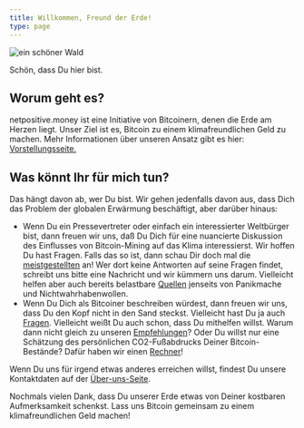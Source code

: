 ```yaml
---
title: Willkommen, Freund der Erde!
type: page
---
```


![ein schöner Wald](images/forest-931706_640.jpg)

Schön, dass Du hier bist.

## Worum geht es?

netpositive.money ist eine Initiative von Bitcoinern, denen die Erde am Herzen liegt. Unser Ziel ist es, Bitcoin zu einem klimafreundlichen Geld zu machen. Mehr Informationen über unseren Ansatz gibt es hier: [Vorstellungsseite.](de/about)

## Was könnt Ihr für mich tun?

Das hängt davon ab, wer Du bist. Wir gehen jedenfalls davon aus, dass Dich das Problem der globalen Erwärmung beschäftigt, aber darüber hinaus:

* Wenn Du ein Pressevertreter oder einfach ein interessierter Weltbürger bist, dann freuen wir uns, daß Du Dich für eine nuancierte Diskussion des Einflusses von Bitcoin-Mining auf das Klima interessierst. Wir hoffen Du hast Fragen. Falls das so ist, dann schau Dir doch mal die [meistgestellten](de/faq) an! Wer dort keine Antworten auf seine Fragen findet, schreibt uns bitte eine Nachricht und wir kümmern uns darum. Vielleicht helfen aber auch bereits belastbare [Quellen](de/sources) jenseits von Panikmache und Nichtwahrhabenwollen.
* Wenn Du Dich als Bitcoiner beschreiben würdest, dann freuen wir uns, dass Du den Kopf nicht in den Sand steckst. Vielleicht hast Du ja auch [Fragen](de/faq). Vielleicht weißt Du auch schon, dass Du mithelfen willst. Warum dann nicht gleich zu unseren [Empfehlungen](de/partners)? Oder Du willst nur eine Schätzung des persönlichen CO2-Fußabdrucks Deiner Bitcoin-Bestände? Dafür haben wir einen [Rechner](de/calculator)!

Wenn Du uns für irgend etwas anderes erreichen willst, findest Du unsere Kontaktdaten auf der [Über-uns-Seite](de/about).

Nochmals vielen Dank, dass Du unserer Erde etwas von Deiner kostbaren Aufmerksamkeit schenkst. Lass uns Bitcoin gemeinsam zu einem klimafreundlichen Geld machen!
